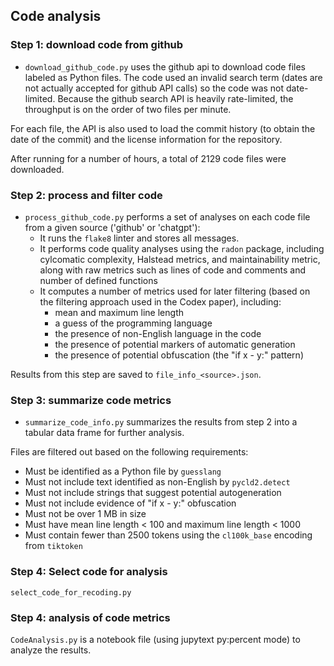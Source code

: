 ## Code analysis


### Step 1: download code from github

- `download_github_code.py` uses the github api to download code files labeled as Python files.  The code used an invalid search term (dates are not actually accepted for github API calls) so the code was not date-limited.  Because the github search API is heavily rate-limited, the throughput is on the order of two files per minute.

For each file, the API is also used to load the commit history (to obtain the date of the commit) and the license information for the repository.

After running for a number of hours, a total of 2129 code files were downloaded.


### Step 2: process and filter code

- `process_github_code.py` performs a set of analyses on each code file from a given source ('github' or 'chatgpt'):
  - It runs the `flake8` linter and stores all messages.
  - It performs code quality analyses using the `radon` package, including cylcomatic complexity, Halstead metrics, and maintainability metric, along with raw metrics such as lines of code and comments and number of defined functions
  - It computes a number of metrics used for later filtering (based on the filtering approach used in the Codex paper), including:
    -  mean and maximum line length
    -  a guess of the programming language
    -  the presence of non-English language in the code
    -  the presence of potential markers of automatic generation
    -  the presence of potential obfuscation (the "if x - y:" pattern)

Results from this step are saved to `file_info_<source>.json`.


### Step 3: summarize code metrics

- `summarize_code_info.py` summarizes the results from step 2 into a tabular data frame for further analysis.

Files are filtered out based on the following requirements:

- Must be identified as a Python file by `guesslang`
- Must not include text identified as non-English by `pycld2.detect`
- Must not include strings that suggest potential autogeneration
- Must not include evidence of "if x - y:" obfuscation
- Must not be over 1 MB in size
- Must have mean line length < 100 and maximum line length < 1000
- Must contain fewer than 2500 tokens using the `cl100k_base` encoding from `tiktoken`

### Step 4: Select code for analysis

`select_code_for_recoding.py`

### Step 4: analysis of code metrics

`CodeAnalysis.py` is a notebook file (using jupytext py:percent mode) to analyze the results.